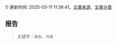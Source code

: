 :alarm_clock: 更新时间: 2025-03-11 11:38:41。[文章来源](/README.md)、[文章分类](/TAGS.md)

## 报告


> 关键字：`报告`、`月报`



